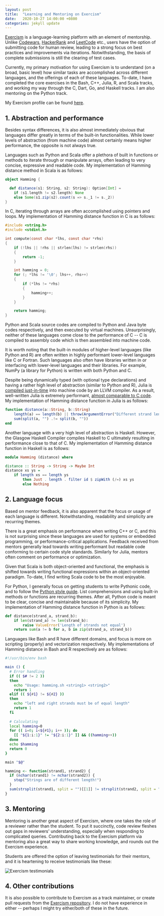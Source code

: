 ```yaml
---
layout: post
title:  "Learning and Mentoring on Exercism"
date:   2020-10-27 14:00:00 +0800
categories: jekyll update
---
```


[Exercism](https://exercism.io/) is a language-learning platform with an element of mentorship. Unlike [Codewars](https://www.codewars.com/), [HackerRank](https://www.hackerrank.com/) and [LeetCode](https://leetcode.com/) etc., users have the option of submitting code for human review, leading to a strong focus on best practices and improvements via iterations. Notwithstanding, the basis of complete submissions is still the clearing of test cases.

Currently, my primary motivation for using Exercism is to understand (on a broad, basic level) how similar tasks are accomplished across different languages, and the offerings of each of these languages. To-date, I have completed the core exercises in the Bash, C++, Julia, R, and Scala tracks, and working my way through the C, Dart, Go, and Haskell tracks. I am also mentoring on the Python track.

My Exercism profile can be found [here](https://exercism.io/profiles/zyf0717).

## 1. Abstraction and performance

Besides syntax differences, it is also almost immediately obvious that languages differ greatly in terms of the built-in functionalities. While lower levels of abstraction (from machine code) almost certainly means higher performance, the opposite is not always true.

Languages such as Python and Scala offer a plethora of built in functions or methods to iterate through or manipulate arrays, often leading to very concise, expressive and readable code. My implementation of Hamming distance method in Scala is as follows:

```scala
object Hamming {

  def distance(s1: String, s2: String): Option[Int] =
    if (s1.length != s2.length) None
    else Some(s1.zip(s2).count(s => s._1 != s._2))
}
```

In C, iterating through arrays are often accomplished using pointers and loops. My implementation of Hamming distance function in C is as follows:

```c
#include <string.h>
#include <stdint.h>

int compute(const char *lhs, const char *rhs)
{
    if (!lhs || !rhs || strlen(lhs) != strlen(rhs))
    {
        return -1;
    }

    int hamming = 0;
    for (; *lhs != '\0'; lhs++, rhs++)
    {
        if (*lhs != *rhs)
        {
            hamming++;
        }
    }

    return hamming;
}
```

Python and Scala source codes are compiled to Python and Java byte codes respectively, and then executed by virtual machines. Unsurprisingly, neither of these languages come close to the performance of C -- C is compiled to assembly code which is then assembled into machine code.

It is worth noting that the built-in modules of higher-level languages (like Python and R) are often written in highly performant lower-level languages like C or Fortran. Such languages also often have libraries written in or interfacing with lower-level languages and their libraries. For example, NumPy (a library for Python) is written with both Python and C.

Despite being dynamically typed (with optional type declarations) and having a rather high level of abstraction (similar to Python and R), Julia is [compiled just-in-time](https://en.m.wikipedia.org/wiki/Just-in-time_compilation) into machine code by an LLVM compiler. As a result, well-written Julia is extremely performant, [almost comparable to C code](https://julialang.org/benchmarks/). My implementation of Hamming distance function in Julia is as follows:

```julia
function distance(a::String, b::String)
    length(a) == length(b) || throw(ArgumentError("Different strand lengths"))
    sum(split(a, "") .!= split(b, ""))
end
```

Another language with a very high level of abstraction is Haskell. However, the Glasgow Haskell Compiler compiles Haskell to C ultimately resulting in performance close to that of C. My implementation of Hamming distance function in Haskell is as follows:

```haskell
module Hamming (distance) where

distance :: String -> String -> Maybe Int
distance xs ys = 
    if length xs == length ys
        then Just . length . filter id $ zipWith (/=) xs ys
        else Nothing
```

## 2. Language focus

Based on mentor feedback, it is also apparent that the focus or usage of each language is different. Notwithstanding, readability and simplicity are recurring themes.

There is a great emphasis on performance when writing C++ or C, and this is not surprising since these languages are used for systems or embedded programming, or performance-critical applications. Feedback received from mentors generally lead towards writing performant but readable code conforming to certain code style standards. Similarly for Julia, mentors often comment on performance or optimization.

Given that Scala is both object-oriented and functional, the emphasis is shifted towards writing functional expressions within an object-oriented paradigm. To-date, I find writing Scala code to be the most enjoyable.

For Python, I generally focus on getting students to write Pythonic code, and to follow the [Python style guide](https://www.python.org/dev/peps/pep-0008/). List comprehensions and using built-in methods or functions are recurring themes. After all, Python code is meant to be clear, concise and maintainable because of its simplicity. My implementation of Hamming distance function in Python is as follows:

```python
def distance(strand_a, strand_b):
    if len(strand_a) != len(strand_b):
        raise ValueError('Length of strands not equal')
    return sum(a != b for a, b in zip(strand_a, strand_b))
```

Languages like Bash and R have different domains, and focus is more on scripting (properly) and vectorization respectively. My implementations of Hamming distance in Bash and R respectively are as follows:

```bash
#!/usr/bin/env bash

main () {
  # Error handling
  if (( $# != 2 ))
  then
    echo "Usage: hamming.sh <string1> <string2>"
    return 1
  elif (( ${#1} != ${#2} ))
  then
    echo "left and right strands must be of equal length"
    return 1
  fi
  
  # Calculating
  local hamming=0
  for (( i=0; i<${#1}; i++ )); do
    [[ "${1:i:1}" != "${2:i:1}" ]] && ((hamming++))
  done
  echo $hamming
  return 0
}

main "$@"
```

```R
hamming <- function(strand1, strand2) {
  if (nchar(strand1) != nchar(strand2)) {
    stop("Strings are of different length!")
  }
  sum(strsplit(strand1, split = "")[[1]] != strsplit(strand2, split = "")[[1]])
}
```

## 3. Mentoring

Mentoring is another great aspect of Exercism, where one takes the role of a reviewer rather than the student. To put it succinctly, code review fleshes out gaps in reviewers' understanding, especially when responding to complicated queries. Contributing back to the Exercism platform via mentoring also a great way to share working knowledge, and rounds out the Exercism experience.

Students are offered the option of leaving testimonials for their mentors, and it is heartening to receive testimonials like these:

![Exercism testimonials](https://zyf0717.github.io/assets/images/exercism-testimonials.png)

## 4. Other contributions

It is also possible to contribute to Exercism as a track maintainer, or create pull requests from the [Exercism repository](https://github.com/exercism/). I do not have experience in either -- perhaps I might try either/both of these in the future.
